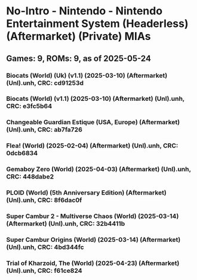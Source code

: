 # No-Intro - Nintendo - Nintendo Entertainment System (Headerless) (Aftermarket) (Private) MIAs
## Games: 9, ROMs: 9, as of 2025-05-24

### Biocats (World) (Uk) (v1.1) (2025-03-10) (Aftermarket) (Unl).unh, CRC: cd91253d
### Biocats (World) (v1.1) (2025-03-10) (Aftermarket) (Unl).unh, CRC: e3fc5b64
### Changeable Guardian Estique (USA, Europe) (Aftermarket) (Unl).unh, CRC: ab7fa726
### Flea! (World) (2025-02-04) (Aftermarket) (Unl).unh, CRC: 0dcb6834
### Gemaboy Zero (World) (2025-04-03) (Aftermarket) (Unl).unh, CRC: 448dabe2
### PLOID (World) (5th Anniversary Edition) (Aftermarket) (Unl).unh, CRC: 8f6dac0f
### Super Cambur 2 - Multiverse Chaos (World) (2025-03-14) (Aftermarket) (Unl).unh, CRC: 32b4411b
### Super Cambur Origins (World) (2025-03-14) (Aftermarket) (Unl).unh, CRC: 4bd344fc
### Trial of Kharzoid, The (World) (2025-04-23) (Aftermarket) (Unl).unh, CRC: f61ce824
